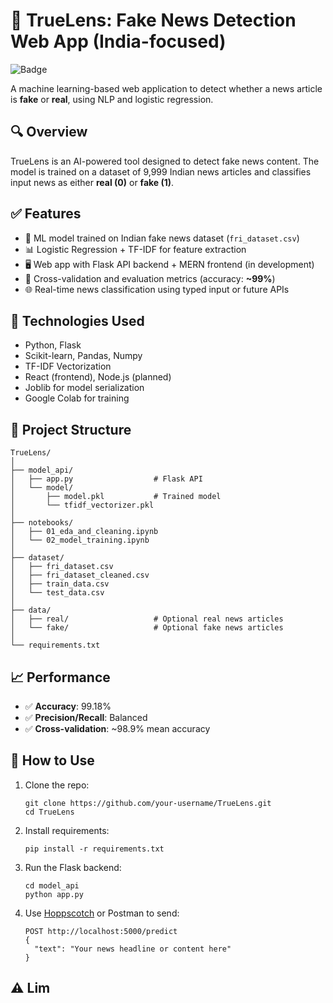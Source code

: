 <h1>📰 TrueLens: Fake News Detection Web App (India-focused)</h1>
<p><img src="https://img.shields.io/badge/AI-Fake_News_Detector-blue?style=for-the-badge" alt="Badge" /></p>
<p>A machine learning-based web application to detect whether a news article is <strong>fake</strong> or <strong>real</strong>, using NLP and logistic regression.</p>

<h2>🔍 Overview</h2>
<p>TrueLens is an AI-powered tool designed to detect fake news content. The model is trained on a dataset of 9,999 Indian news articles and classifies input news as either <strong>real (0)</strong> or <strong>fake (1)</strong>.</p>

<h2>✅ Features</h2>
<ul>
  <li>🧠 ML model trained on Indian fake news dataset (<code>fri_dataset.csv</code>)</li>
  <li>📊 Logistic Regression + TF-IDF for feature extraction</li>
  <li>🖥️ Web app with Flask API backend + MERN frontend (in development)</li>
  <li>🔁 Cross-validation and evaluation metrics (accuracy: <strong>~99%</strong>)</li>
  <li>🌐 Real-time news classification using typed input or future APIs</li>
</ul>

<h2>🧪 Technologies Used</h2>
<ul>
  <li>Python, Flask</li>
  <li>Scikit-learn, Pandas, Numpy</li>
  <li>TF-IDF Vectorization</li>
  <li>React (frontend), Node.js (planned)</li>
  <li>Joblib for model serialization</li>
  <li>Google Colab for training</li>
</ul>

<h2>📂 Project Structure</h2>
<pre><code>TrueLens/
│
├── model_api/
│   ├── app.py                  # Flask API
│   └── model/
│       ├── model.pkl           # Trained model
│       └── tfidf_vectorizer.pkl
│
├── notebooks/
│   ├── 01_eda_and_cleaning.ipynb
│   └── 02_model_training.ipynb
│
├── dataset/
│   ├── fri_dataset.csv
│   ├── fri_dataset_cleaned.csv
│   ├── train_data.csv
│   └── test_data.csv
│
├── data/
│   ├── real/                   # Optional real news articles
│   └── fake/                   # Optional fake news articles
│
└── requirements.txt
</code></pre>

<h2>📈 Performance</h2>
<ul>
  <li>✅ <strong>Accuracy</strong>: 99.18%</li>
  <li>✅ <strong>Precision/Recall</strong>: Balanced</li>
  <li>✅ <strong>Cross-validation</strong>: ~98.9% mean accuracy</li>
</ul>

<h2>🧪 How to Use</h2>
<ol>
  <li>Clone the repo:
    <pre><code>git clone https://github.com/your-username/TrueLens.git
cd TrueLens</code></pre>
  </li>
  <li>Install requirements:
    <pre><code>pip install -r requirements.txt</code></pre>
  </li>
  <li>Run the Flask backend:
    <pre><code>cd model_api
python app.py</code></pre>
  </li>
  <li>Use <a href="https://hoppscotch.io" target="_blank">Hoppscotch</a> or Postman to send:
    <pre><code>POST http://localhost:5000/predict
{
  "text": "Your news headline or content here"
}
</code></pre>
  </li>
</ol>

<h2>⚠️ Lim
